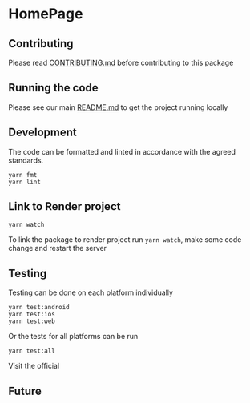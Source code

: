 # HomePage

<!-- Add the description of the package here. -->

## Contributing

Please read [CONTRIBUTING.md](./CONTRIBUTING.md) before contributing to this
package

## Running the code

Please see our main [README.md](../README.md) to get the project running locally

## Development

The code can be formatted and linted in accordance with the agreed standards.

```
yarn fmt
yarn lint
```

## Link to Render project

```
yarn watch
```

To link the package to render project run `yarn watch`, make some code change and restart the server

## Testing

Testing can be done on each platform individually

```
yarn test:android
yarn test:ios
yarn test:web
```

Or the tests for all platforms can be run

```
yarn test:all
```

Visit the official

<!-- Add the storybook link here. -->

## Future

<!-- Add details of future development here. -->
